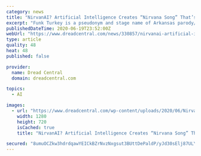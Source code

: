 ```yaml
---
category: news
title: "NirvanAI? Artificial Intelligence Creates “Nirvana Song” That’s Pretty On Point"
excerpt: "Funk Turkey is a pseudonym and stage name of Arkansas parody/comedy musician and producer Kirt Connor. The YouTuber recently used artificial intelligence to create a new “Metallica” song, which we recently shared here on Dread Central."
publishedDateTime: 2020-06-19T23:52:00Z
webUrl: "https://www.dreadcentral.com/news/330857/nirvanai-artificial-intelligence-creates-nirvana-song-thats-pretty-on-point/"
type: article
quality: 48
heat: 48
published: false

provider:
  name: Dread Central
  domain: dreadcentral.com

topics:
  - AI

images:
  - url: "https://www.dreadcentral.com/wp-content/uploads/2020/06/NirvanAI-Banner.jpg"
    width: 1280
    height: 720
    isCached: true
    title: "NirvanAI? Artificial Intelligence Creates “Nirvana Song” That’s Pretty On Point"

secured: "8umuOCZkw3hdrdqawYEICkBZrNvzNxgsut3BUttDePaldP/yJd30sElj87ULYaIX472N+YLNLJCDQwuUCghfYmJs5C5SBpI7GbOdqMbmRjv22AM1cQq8+zoB4mD36VNRxAPt7I9sL2NNsRybCE/cpNtw/fvplQScFCR9JnmM8DP8XQHB1hiHc3J0dRSMU+bCmZwh5jUYc9IC/X3y6+/tVqnZPeHZVq0GH+ClXb5ei4xsMmUPEUDpprcItX3EJ28YM3kPyEt6qmYAiS0PwMc1s8CMDo5wzf9lIR60ymYtsJlDR0VJ0mRRYYSJy0qPj+sAVPO8vqLzoR0jRXVB7xPixg==;2O4APtIH5GGk1anCSDN7ig=="
---
```


